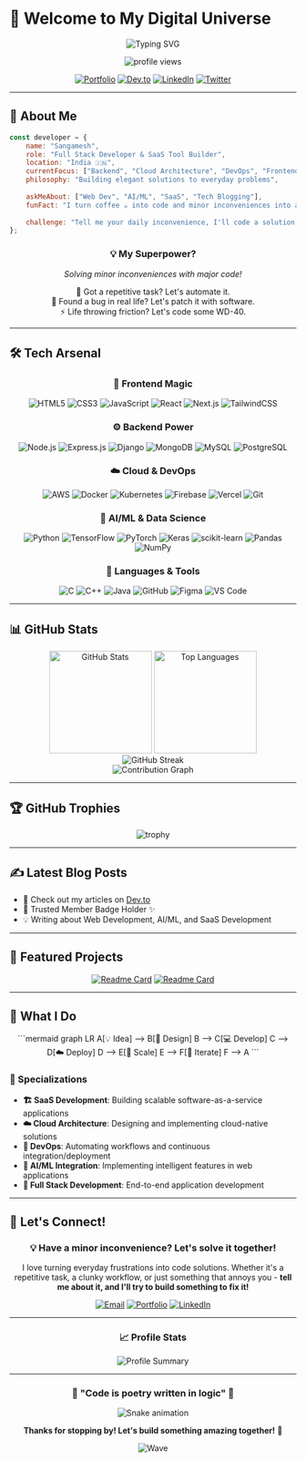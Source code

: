 # 🌟 Welcome to My Digital Universe

<div align="center">
  
  ![Typing SVG](https://readme-typing-svg.herokuapp.com?font=Fira+Code&weight=600&size=28&pause=1000&color=6366F1&center=true&vCenter=true&random=false&width=600&lines=Full+Stack+Developer+%F0%9F%9A%80;SaaS+Tool+Builder+%F0%9F%92%BB;Cloud+Architecture+Expert+%E2%98%81%EF%B8%8F;DevOps+Enthusiast+%F0%9F%94%A7;Problem+Solver+%E2%9C%A8)

  <img src="https://komarev.com/ghpvc/?username=sangamesh-Lingshetty&color=blueviolet&style=for-the-badge&label=PROFILE+VIEWS" alt="profile views" />
  
  [![Portfolio](https://img.shields.io/badge/Portfolio-FF5722?style=for-the-badge&logo=google-chrome&logoColor=white)](https://sangamesh.vercel.app/)
  [![Dev.to](https://img.shields.io/badge/dev.to-0A0A0A?style=for-the-badge&logo=devdotto&logoColor=white)](https://dev.to/vedangit)
  [![LinkedIn](https://img.shields.io/badge/LinkedIn-0077B5?style=for-the-badge&logo=linkedin&logoColor=white)](https://www.linkedin.com/in/vedangi-thokal-528037249/)
  [![Twitter](https://img.shields.io/badge/Twitter-1DA1F2?style=for-the-badge&logo=twitter&logoColor=white)](https://twitter.com/Vedangitt)

</div>

---

## 🎯 About Me
```javascript
const developer = {
    name: "Sangamesh",
    role: "Full Stack Developer & SaaS Tool Builder",
    location: "India 🇮🇳",
    currentFocus: ["Backend", "Cloud Architecture", "DevOps", "Frontend"],
    philosophy: "Building elegant solutions to everyday problems",
    
    askMeAbout: ["Web Dev", "AI/ML", "SaaS", "Tech Blogging"],
    funFact: "I turn coffee ☕ into code and minor inconveniences into apps",
    
    challenge: "Tell me your daily inconvenience, I'll code a solution! 🚀"
};
```

<div align="center">
  
  ### 💡 **My Superpower?** 
  *Solving minor inconveniences with major code!*
  
  🔧 Got a repetitive task? Let's automate it.  
  🐛 Found a bug in real life? Let's patch it with software.  
  ⚡ Life throwing friction? Let's code some WD-40.

</div>

---

## 🛠️ Tech Arsenal

<div align="center">

### 🎨 Frontend Magic
![HTML5](https://img.shields.io/badge/HTML5-E34F26?style=for-the-badge&logo=html5&logoColor=white)
![CSS3](https://img.shields.io/badge/CSS3-1572B6?style=for-the-badge&logo=css3&logoColor=white)
![JavaScript](https://img.shields.io/badge/JavaScript-F7DF1E?style=for-the-badge&logo=javascript&logoColor=black)
![React](https://img.shields.io/badge/React-20232A?style=for-the-badge&logo=react&logoColor=61DAFB)
![Next.js](https://img.shields.io/badge/Next.js-000000?style=for-the-badge&logo=nextdotjs&logoColor=white)
![TailwindCSS](https://img.shields.io/badge/Tailwind_CSS-38B2AC?style=for-the-badge&logo=tailwind-css&logoColor=white)

### ⚙️ Backend Power
![Node.js](https://img.shields.io/badge/Node.js-43853D?style=for-the-badge&logo=node.js&logoColor=white)
![Express.js](https://img.shields.io/badge/Express.js-404D59?style=for-the-badge&logo=express&logoColor=white)
![Django](https://img.shields.io/badge/Django-092E20?style=for-the-badge&logo=django&logoColor=white)
![MongoDB](https://img.shields.io/badge/MongoDB-4EA94B?style=for-the-badge&logo=mongodb&logoColor=white)
![MySQL](https://img.shields.io/badge/MySQL-005C84?style=for-the-badge&logo=mysql&logoColor=white)
![PostgreSQL](https://img.shields.io/badge/PostgreSQL-316192?style=for-the-badge&logo=postgresql&logoColor=white)

### ☁️ Cloud & DevOps
![AWS](https://img.shields.io/badge/AWS-232F3E?style=for-the-badge&logo=amazon-aws&logoColor=white)
![Docker](https://img.shields.io/badge/Docker-2496ED?style=for-the-badge&logo=docker&logoColor=white)
![Kubernetes](https://img.shields.io/badge/Kubernetes-326CE5?style=for-the-badge&logo=kubernetes&logoColor=white)
![Firebase](https://img.shields.io/badge/Firebase-FFCA28?style=for-the-badge&logo=firebase&logoColor=black)
![Vercel](https://img.shields.io/badge/Vercel-000000?style=for-the-badge&logo=vercel&logoColor=white)
![Git](https://img.shields.io/badge/Git-F05032?style=for-the-badge&logo=git&logoColor=white)

### 🤖 AI/ML & Data Science
![Python](https://img.shields.io/badge/Python-3776AB?style=for-the-badge&logo=python&logoColor=white)
![TensorFlow](https://img.shields.io/badge/TensorFlow-FF6F00?style=for-the-badge&logo=tensorflow&logoColor=white)
![PyTorch](https://img.shields.io/badge/PyTorch-EE4C2C?style=for-the-badge&logo=pytorch&logoColor=white)
![Keras](https://img.shields.io/badge/Keras-D00000?style=for-the-badge&logo=keras&logoColor=white)
![scikit-learn](https://img.shields.io/badge/scikit--learn-F7931E?style=for-the-badge&logo=scikit-learn&logoColor=white)
![Pandas](https://img.shields.io/badge/Pandas-150458?style=for-the-badge&logo=pandas&logoColor=white)
![NumPy](https://img.shields.io/badge/NumPy-013243?style=for-the-badge&logo=numpy&logoColor=white)

### 🔧 Languages & Tools
![C](https://img.shields.io/badge/C-00599C?style=for-the-badge&logo=c&logoColor=white)
![C++](https://img.shields.io/badge/C++-00599C?style=for-the-badge&logo=c%2B%2B&logoColor=white)
![Java](https://img.shields.io/badge/Java-ED8B00?style=for-the-badge&logo=openjdk&logoColor=white)
![GitHub](https://img.shields.io/badge/GitHub-100000?style=for-the-badge&logo=github&logoColor=white)
![Figma](https://img.shields.io/badge/Figma-F24E1E?style=for-the-badge&logo=figma&logoColor=white)
![VS Code](https://img.shields.io/badge/VS_Code-007ACC?style=for-the-badge&logo=visual-studio-code&logoColor=white)

</div>

---

## 📊 GitHub Stats

<div align="center">
  
  <img src="https://github-readme-stats.vercel.app/api?username=sangamesh-Lingshetty&show_icons=true&theme=tokyonight&hide_border=true&bg_color=0D1117&title_color=6366F1&icon_color=6366F1&text_color=FFFFFF" alt="GitHub Stats" height="180"/>
  <img src="https://github-readme-stats.vercel.app/api/top-langs/?username=sangamesh-Lingshetty&layout=compact&theme=tokyonight&hide_border=true&bg_color=0D1117&title_color=6366F1&text_color=FFFFFF" alt="Top Languages" height="180"/>
  
</div>

<div align="center">
  
  <img src="https://github-readme-streak-stats.herokuapp.com/?user=sangamesh-Lingshetty&theme=tokyonight&hide_border=true&background=0D1117&ring=6366F1&fire=6366F1&currStreakLabel=6366F1" alt="GitHub Streak" />
  
</div>

<div align="center">
  
  <img src="https://github-readme-activity-graph.vercel.app/graph?username=sangamesh-Lingshetty&theme=tokyo-night&hide_border=true&bg_color=0D1117&color=6366F1&line=6366F1&point=FFFFFF" alt="Contribution Graph" />
  
</div>

---

## 🏆 GitHub Trophies

<div align="center">
  
  ![trophy](https://github-profile-trophy.vercel.app/?username=sangamesh-Lingshetty&theme=tokyonight&no-frame=true&no-bg=true&margin-w=4&column=7)
  
</div>

---

## ✍️ Latest Blog Posts

<!-- BLOG-POST-LIST:START -->
- 📝 Check out my articles on [Dev.to](https://dev.to/vedangit) 
- 🎯 Trusted Member Badge Holder ✨
- 💡 Writing about Web Development, AI/ML, and SaaS Development
<!-- BLOG-POST-LIST:END -->

---

## 🎨 Featured Projects

<div align="center">

<!-- Replace with your actual repositories -->
[![Readme Card](https://github-readme-stats.vercel.app/api/pin/?username=sangamesh-Lingshetty&repo=your-project-1&theme=tokyonight&hide_border=true&bg_color=0D1117)](https://github.com/sangamesh-Lingshetty/your-project-1)
[![Readme Card](https://github-readme-stats.vercel.app/api/pin/?username=sangamesh-Lingshetty&repo=your-project-2&theme=tokyonight&hide_border=true&bg_color=0D1117)](https://github.com/sangamesh-Lingshetty/your-project-2)

</div>

---

## 💼 What I Do

<div align="center">
```mermaid
graph LR
    A[💡 Idea] --> B[🎨 Design]
    B --> C[💻 Develop]
    C --> D[☁️ Deploy]
    D --> E[🚀 Scale]
    E --> F[🔄 Iterate]
    F --> A
```

</div>

### 🎯 Specializations

- **🏗️ SaaS Development**: Building scalable software-as-a-service applications
- **☁️ Cloud Architecture**: Designing and implementing cloud-native solutions
- **🔧 DevOps**: Automating workflows and continuous integration/deployment
- **🤖 AI/ML Integration**: Implementing intelligent features in web applications
- **📱 Full Stack Development**: End-to-end application development

---

## 💬 Let's Connect!

<div align="center">

### 💡 Have a minor inconvenience? Let's solve it together!

I love turning everyday frustrations into code solutions. Whether it's a repetitive task, a clunky workflow, or just something that annoys you - **tell me about it, and I'll try to build something to fix it!**

[![Email](https://img.shields.io/badge/Email-D14836?style=for-the-badge&logo=gmail&logoColor=white)](mailto:your.email@example.com)
[![Portfolio](https://img.shields.io/badge/Portfolio-FF5722?style=for-the-badge&logo=google-chrome&logoColor=white)](https://sangamesh.vercel.app/)
[![LinkedIn](https://img.shields.io/badge/LinkedIn-0077B5?style=for-the-badge&logo=linkedin&logoColor=white)](https://www.linkedin.com/in/vedangi-thokal-528037249/)

</div>

---

<div align="center">

### 📈 Profile Stats

<img src="https://github-profile-summary-cards.vercel.app/api/cards/profile-details?username=sangamesh-Lingshetty&theme=tokyonight" alt="Profile Summary" />

</div>

---

<div align="center">
  
  ### 🌟 "Code is poetry written in logic" 🌟
  
  ![Snake animation](https://github.com/sangamesh-Lingshetty/sangamesh-Lingshetty/blob/output/github-contribution-grid-snake-dark.svg)
  
  **Thanks for stopping by! Let's build something amazing together!** 🚀
  
  ![Wave](https://raw.githubusercontent.com/mayhemantt/mayhemantt/Update/svg/Bottom.svg)
  
</div>
